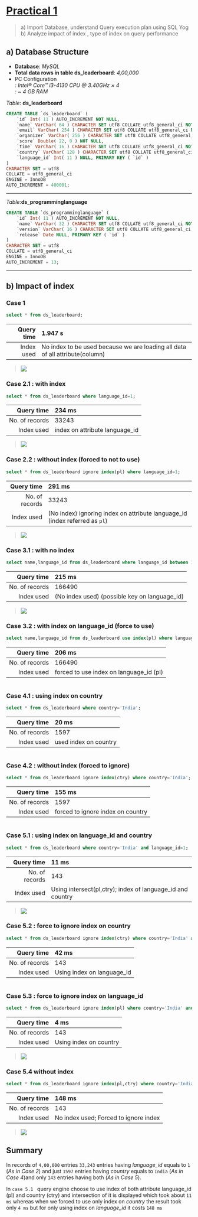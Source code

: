 [Practical 1](https://github.com/gahan9/DS_lab/blob/master/practical_1.md)
=========== 
> a) Import Database, understand Query execution plan using SQL Yog    
b) Analyze impact of index , type of index on query performance   
  
a) Database Structure 
--------------------- 
- **Database**: *MySQL* 
- **Total data rows in table ds_leaderboard**: *4,00,000* 
- PC Configuration      
    *: Intel® Core™ i3-4130 CPU @ 3.40GHz × 4      
    : ~ 4 GB RAM*    
    
*Table*: **ds_leaderboard**    
    
```sql
CREATE TABLE `ds_leaderboard` (     
    `id` Int( 11 ) AUTO_INCREMENT NOT NULL,    
    `name` VarChar( 64 ) CHARACTER SET utf8 COLLATE utf8_general_ci NOT NULL,   
    `email` VarChar( 254 ) CHARACTER SET utf8 COLLATE utf8_general_ci NOT NULL,   
    `organizer` VarChar( 256 ) CHARACTER SET utf8 COLLATE utf8_general_ci NOT NULL,   
    `score` Double( 22, 0 ) NOT NULL,   
    `time` VarChar( 16 ) CHARACTER SET utf8 COLLATE utf8_general_ci NOT NULL,   
    `country` VarChar( 128 ) CHARACTER SET utf8 COLLATE utf8_general_ci NOT NULL,   
    `language_id` Int( 11 ) NULL, PRIMARY KEY ( `id` )   
)  
CHARACTER SET = utf8    
COLLATE = utf8_general_ci    
ENGINE = InnoDB    
AUTO_INCREMENT = 400001;  
```
---  
*Table*:**ds_programminglanguage**    
```sql  
CREATE TABLE `ds_programminglanguage` (  
    `id` Int( 11 ) AUTO_INCREMENT NOT NULL,    
    `name` VarChar( 32 ) CHARACTER SET utf8 COLLATE utf8_general_ci NOT NULL,   
    `version` VarChar( 16 ) CHARACTER SET utf8 COLLATE utf8_general_ci NULL,   
    `release` Date NULL, PRIMARY KEY ( `id` )   
)   
CHARACTER SET = utf8   
COLLATE = utf8_general_ci   
ENGINE = InnoDB   
AUTO_INCREMENT = 13;  
```  
---  
 
 
b) Impact of index 
------------------------
### Case 1  
```sql  
select * from ds_leaderboard;  
```  
| Query time | 1.947 s      
|---:|:---  
| Index used | No index to be used because we are loading all data of all attribute(column)    
> ![](https://raw.githubusercontent.com/gahan9/DS_lab/master/practical_1/select_all.png)

### Case 2.1 : with index    
```sql  
select * from ds_leaderboard where language_id=1;  
```    
| Query time | 234 ms      
|---:|:---  
| No. of records | 33243
| Index used | index on attribute language_id
> ![](https://raw.githubusercontent.com/gahan9/DS_lab/master/practical_1/select_all_language_1.png)

### Case 2.2 : without index  (forced to not to use)  
```sql  
select * from ds_leaderboard ignore index(pl) where language_id=1;
```  
| Query time | 291 ms  
|---:|:---|  
| No. of records | 33243      
| Index used | (No index) ignoring index on attribute language_id (index referred as `pl`)
>  ![](https://raw.githubusercontent.com/gahan9/DS_lab/master/practical_1/select_all_language_without_pl.png)
  
### Case 3.1 : with no index 
```sql    
select name,language_id from ds_leaderboard where language_id between 1 and 5;  
```    
| Query time | 215 ms      
|---:|:---  
| No. of records | 166490      
| Index used | (No index used) (possible key on language_id)      

> ![](https://raw.githubusercontent.com/gahan9/DS_lab/master/practical_1/select_name.lang_where_lang_range_215ms.png)

    
### Case 3.2 : with index on language_id (force to use)
```sql  
select name,language_id from ds_leaderboard use index(pl) where language_id between 1 and 5;
```  
| Query time | 206 ms
|---:|:---
| No. of records | 166490
| Index used | forced to use index on language_id (pl)
![]()    
    
### Case 4.1 : using index on country 
```sql    
select * from ds_leaderboard where country='India';    
```   
| Query time | 20 ms
|---:|:---  
| No. of records | 1597
| Index used | used index on country
![]()

### Case 4.2 : without index (forced to ignore)
```sql
select * from ds_leaderboard ignore index(ctry) where country='India';    
```
| Query time | 155 ms   
|---:|:---  
| No. of records | 1597  
| Index used | forced to ignore index on country  
>![]()
    
### Case 5.1 : using index on language_id and country
```sql    
select * from ds_leaderboard where country='India' and language_id=1;    
```  
| Query time | 11 ms  
|---:|:---  
| No. of records | 143  
| Index used | Using intersect(pl,ctry); index of language_id and country  
>![](https://raw.githubusercontent.com/gahan9/DS_lab/master/practical_1/case5_2_index.png)    
    
### Case 5.2 : force to ignore index on country
```sql  
select * from ds_leaderboard ignore index(ctry) where country='India' and language_id=1;    
```  
| Query time | 42 ms  
|---:|:---  
| No. of records | 143  
| Index used | Using index on language_id  
>![]()

### Case 5.3 : force to ignore index on language_id
```sql  
select * from ds_leaderboard ignore index(pl) where country='India' and language_id=1;
```
| Query time | 4 ms  
|---:|:---
| No. of records | 143  
| Index used | Using index on country  
>![](https://raw.githubusercontent.com/gahan9/DS_lab/master/practical_1/case5_index_on_country.png)
    
### Case 5.4 without index 
```sql
select * from ds_leaderboard ignore index(pl,ctry) where country='India' and language_id=1;
```  
| Query time | 148 ms  
|---:|:---  
| No. of records | 143  
| Index used | No index used; Forced to ignore index |
>![](https://raw.githubusercontent.com/gahan9/DS_lab/master/practical_1/case5_no_index.png)

Summary
------------
In records of `4,00,000` entries `33,243` entries having *language_id* equals to `1` (*As in Case 2*) and just `1597` entries having *country* equals to `India` (*As in Case 4*)and only `143` entries having both (*As in Case 5*).   

In `case 5.1 ` query engine choose to use index of both attribute language_id (pl) and country (ctry) and intersection of it is displayed which took about `11 ms` whereas when we forced to use only index on *country* the result took only `4 ms` but for only using index on *language_id*  it costs `148 ms` 
